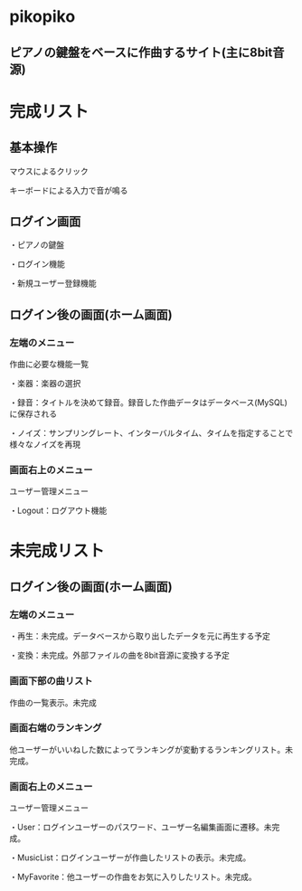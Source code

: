 # pikopiko
## ピアノの鍵盤をベースに作曲するサイト(主に8bit音源)

# 完成リスト
## 基本操作
マウスによるクリック

キーボードによる入力で音が鳴る

## ログイン画面
・ピアノの鍵盤

・ログイン機能

・新規ユーザー登録機能

## ログイン後の画面(ホーム画面)
### 左端のメニュー
作曲に必要な機能一覧

・楽器：楽器の選択

・録音：タイトルを決めて録音。録音した作曲データはデータベース(MySQL)に保存される

・ノイズ：サンプリングレート、インターバルタイム、タイムを指定することで様々なノイズを再現
### 画面右上のメニュー
ユーザー管理メニュー

・Logout：ログアウト機能


# 未完成リスト
## ログイン後の画面(ホーム画面)
### 左端のメニュー
・再生：未完成。データベースから取り出したデータを元に再生する予定

・変換：未完成。外部ファイルの曲を8bit音源に変換する予定

### 画面下部の曲リスト
作曲の一覧表示。未完成

### 画面右端のランキング
他ユーザーがいいねした数によってランキングが変動するランキングリスト。未完成。

### 画面右上のメニュー
ユーザー管理メニュー

・User：ログインユーザーのパスワード、ユーザー名編集画面に遷移。未完成。

・MusicList：ログインユーザーが作曲したリストの表示。未完成。

・MyFavorite：他ユーザーの作曲をお気に入りしたリスト。未完成。


